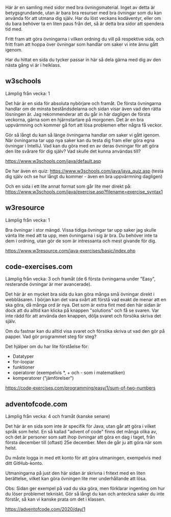 Här är en samling med sidor med bra övningsmaterial. Inget av detta är betygsgrundande, utan är bara bra resurser med bra övningar som du kan använda för att utmana dig själv. Har du löst veckans kodäventyr, eller om du bara behöver ta en liten paus från det, så är detta bra sidor att spendera tid med.

Fritt fram att göra övningarna i vilken ordning du vill på respektive sida, och fritt fram att hoppa över övningar som handlar om saker vi inte ännu gått igenom.

Har du hittat en sida du tycker passar in här så dela gärna med dig av den nästa gång vi är i helklass.

## w3schools

Lämplig från vecka: 1

Det här är en sida för absoluta nybörjare och framåt. De första övningarna handlar om de minsta beståndsdelarna och sidan visar även vad den rätta lösningen är. Jag rekommenderar att du går in här dagligen de första veckorna, gärna som en hjärnstartare på morgonen. Det är en bra uppvärmning och kommer gå fort att lösa problemen efter några få veckor.

Gör så långt du kan så länge övningarna handlar om saker vi gått igenom. När övningarna tar upp nya saker kan du testa dig fram eller göra egna övningar i IntelliJ. Vad kan du göra med en av deras övningar för att göra den lite svårare för dig själv? Vad skulle det kunna användas till?

https://www.w3schools.com/java/default.asp

De har även en quiz: https://www.w3schools.com/java/java_quiz.asp (testa dig själv och se hur långt du kommer - även en bra uppvärmning dagligen)

Och en sida i ett lite annat format som går lite mer direkt på: https://www.w3schools.com/java/exercise.asp?filename=exercise_syntax1

## w3resource

Lämplig från vecka: 1

Bra övningar i stor mängd. Vissa tidiga övningar tar upp saker jag skulle vänta lite med att ta upp, men övningarna i sig är bra. Du behöver inte ta dem i ordning, utan gör de som är intressanta och mest givande för dig.

https://www.w3resource.com/java-exercises/basic/index.php

## code-exercises.com

Lämplig från vecka: 3 och framåt (de 6 första övningarna under "Easy", resterande övningar är mer avancerade).

Det här är en mycket bra sida du kan göra många små övningar direkt i webbläsaren. I början kan det vara svårt att förstå vad exakt de menar att en ska göra, då många ord är nya. Det som är extra fint med den här sidan är dock att du alltid kan klicka på knappen "solutions" och få se svaren. Var inte rädd för att använda den knappen, dölja svaret och försöka skriva det själv.

Om du fastnar kan du alltid visa svaret och försöka skriva ut vad den gör på papper. Vad gör programmet steg för steg?

Det hjälper om du har lite förståelse för:
* Datatyper
* for-loopar
* funktioner
* operatorer (exempelvis *, + och - som i matematiken)
* komperatorer ("jämförelser")

https://code-exercises.com/programming/easy/1/sum-of-two-numbers

## adventofcode.com

Lämplig från vecka: 4 och framåt (kanske senare)

Det här är en sida som inte är specifik för Java, utan går att göra i vilket språk som helst. En så kallad "advent of code" finns det många olika av, och det är personer som satt ihop övningar att göra en dag i taget, från första december till (oftast) 25e december. Men de går ju att göra när som helst.

Du måste logga in med ett konto för att göra utmaningen, exempelvis med ditt GitHub-konto.

Utmaningarna på just den här sidan är skrivna i fritext med en liten berättelse, vilket kan göra övningen lite mer underhållande att lösa.

Obs: Sidan ger exempel på vad du ska göra, men förklarar ingenting om hur du löser problemet tekniskt. Gör så långt du kan och anteckna saker du inte förstår, så kan vi kanske prata om det i klassen.

https://adventofcode.com/2020/day/1